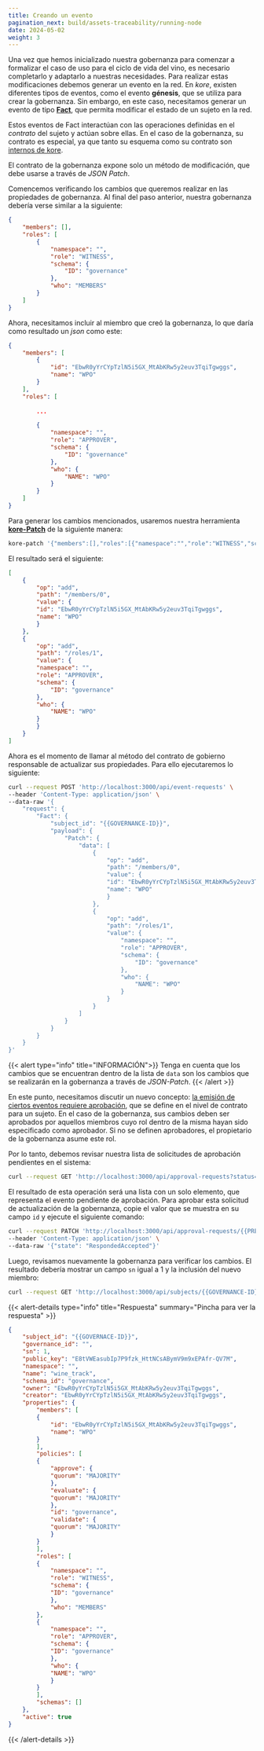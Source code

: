 ```yaml
---
title: Creando un evento
pagination_next: build/assets-traceability/running-node
date: 2024-05-02
weight: 3
---
```

Una vez que hemos inicializado nuestra gobernanza para comenzar a formalizar el caso de uso para el ciclo de vida del vino, es necesario completarlo y adaptarlo a nuestras necesidades. Para realizar estas modificaciones debemos generar un evento en la red. En *kore*, existen diferentes tipos de eventos, como el evento **génesis**, que se utiliza para crear la gobernanza. Sin embargo, en este caso, necesitamos generar un evento de tipo **[Fact](../../../docs/getting-started/concepts/events/_index.md#tipos-de-eventos)**, que permita modificar el estado de un sujeto en la red.

Estos eventos de Fact interactúan con las operaciones definidas en el *contrato* del sujeto y actúan sobre ellas. En el caso de la gobernanza, su contrato es especial, ya que tanto su esquema como su contrato son [internos de kore](../../../docs/learn/Governance/schema/_index.md).

El contrato de la gobernanza expone solo un método de modificación, que debe usarse a través de *JSON Patch*.

Comencemos verificando los cambios que queremos realizar en las propiedades de gobernanza. Al final del paso anterior, nuestra gobernanza debería verse similar a la siguiente:

```json
{
    "members": [],
    "roles": [
        {
            "namespace": "",
            "role": "WITNESS",
            "schema": {
                "ID": "governance"
            },
            "who": "MEMBERS"
        }
    ]
}
```

Ahora, necesitamos incluir al miembro que creó la gobernanza, lo que daría como resultado un *json* como este:

```json
{
    "members": [
        {
            "id": "EbwR0yYrCYpTzlN5i5GX_MtAbKRw5y2euv3TqiTgwggs",
            "name": "WPO"
        }
    ],
    "roles": [
        
        ...

        {
            "namespace": "",
            "role": "APPROVER",
            "schema": {
                "ID": "governance"
            },
            "who": {
                "NAME": "WPO"
            }
        }
    ]
}
```

Para generar los cambios mencionados, usaremos nuestra herramienta [**kore-Patch**](../../../docs/learn/tools/_index.md#kore-patch) de la siguiente manera:

```bash 
kore-patch '{"members":[],"roles":[{"namespace":"","role":"WITNESS","schema":{"ID":"governance"},"who":"MEMBERS"}]}' '{"members":[{"id":"EbwR0yYrCYpTzlN5i5GX_MtAbKRw5y2euv3TqiTgwggs","name":"WPO"}],"roles":[{"namespace":"","role":"WITNESS","schema":{"ID":"governance"},"who":"MEMBERS"},{"namespace":"","role":"APPROVER","schema":{"ID":"governance"},"who":{"NAME":"WPO"}}]}'
```

El resultado será el siguiente:

```json
[
    {
        "op": "add",
        "path": "/members/0",
        "value": {
        "id": "EbwR0yYrCYpTzlN5i5GX_MtAbKRw5y2euv3TqiTgwggs",
        "name": "WPO"
        }
    },
    {
        "op": "add",
        "path": "/roles/1",
        "value": {
        "namespace": "",
        "role": "APPROVER",
        "schema": {
            "ID": "governance"
        },
        "who": {
            "NAME": "WPO"
        }
        }
    }
]
```

Ahora es el momento de llamar al método del contrato de gobierno responsable de actualizar sus propiedades. Para ello ejecutaremos lo siguiente:

```bash 
curl --request POST 'http://localhost:3000/api/event-requests' \
--header 'Content-Type: application/json' \
--data-raw '{
    "request": {
        "Fact": {
            "subject_id": "{{GOVERNANCE-ID}}",
            "payload": {
                "Patch": {
                    "data": [
                        {
                            "op": "add",
                            "path": "/members/0",
                            "value": {
                            "id": "EbwR0yYrCYpTzlN5i5GX_MtAbKRw5y2euv3TqiTgwggs",
                            "name": "WPO"
                            }
                        },
                        {
                            "op": "add",
                            "path": "/roles/1",
                            "value": {
                                "namespace": "",
                                "role": "APPROVER",
                                "schema": {
                                    "ID": "governance"
                                },
                                "who": {
                                    "NAME": "WPO"
                                }
                            }
                        }
                    ]
                }
            }
        }
    }
}'
```


{{< alert type="info" title="INFORMACIÓN">}}
Tenga en cuenta que los cambios que se encuentran dentro de la lista de `data` son los cambios que se realizarán en la gobernanza a través de *JSON-Patch*.
{{< /alert >}}


En este punto, necesitamos discutir un nuevo concepto: [la emisión de ciertos eventos requiere aprobación](../../../docs/getting-started/advanced/approval/_index.md), que se define en el nivel de contrato para un sujeto. En el caso de la gobernanza, sus cambios deben ser aprobados por aquellos miembros cuyo rol dentro de la misma hayan sido especificado como aprobador. Si no se definen aprobadores, el propietario de la gobernanza asume este rol.

Por lo tanto, debemos revisar nuestra lista de solicitudes de aprobación pendientes en el sistema:

```bash
curl --request GET 'http://localhost:3000/api/approval-requests?status=pending'
```

El resultado de esta operación será una lista con un solo elemento, que representa el evento pendiente de aprobación. Para aprobar esta solicitud de actualización de la gobernanza, copie el valor que se muestra en su campo `id` y ejecute el siguiente comando:

```bash title="Node: WPO"
curl --request PATCH 'http://localhost:3000/api/approval-requests/{{PREVIOUS-ID}}' \
--header 'Content-Type: application/json' \
--data-raw '{"state": "RespondedAccepted"}'
```

Luego, revisamos nuevamente la gobernanza para verificar los cambios. El resultado debería mostrar un campo `sn` igual a 1 y la inclusión del nuevo miembro:

```bash title="Node: WPO"
curl --request GET 'http://localhost:3000/api/subjects/{{GOVERNANCE-ID}}'
```

{{< alert-details type="info" title="Respuesta" summary="Pincha para ver la respuesta" >}}
```json
{
    "subject_id": "{{GOVERNACE-ID}}",
    "governance_id": "",
    "sn": 1,
    "public_key": "E8tVWEasubIp7P9fzk_HttNCsABymV9m9xEPAfr-QV7M",
    "namespace": "",
    "name": "wine_track",
    "schema_id": "governance",
    "owner": "EbwR0yYrCYpTzlN5i5GX_MtAbKRw5y2euv3TqiTgwggs",
    "creator": "EbwR0yYrCYpTzlN5i5GX_MtAbKRw5y2euv3TqiTgwggs",
    "properties": {
        "members": [
        {
            "id": "EbwR0yYrCYpTzlN5i5GX_MtAbKRw5y2euv3TqiTgwggs",
            "name": "WPO"
        }
        ],
        "policies": [
        {
            "approve": {
            "quorum": "MAJORITY"
            },
            "evaluate": {
            "quorum": "MAJORITY"
            },
            "id": "governance",
            "validate": {
            "quorum": "MAJORITY"
            }
        }
        ],
        "roles": [
        {
            "namespace": "",
            "role": "WITNESS",
            "schema": {
            "ID": "governance"
            },
            "who": "MEMBERS"
        },
        {
            "namespace": "",
            "role": "APPROVER",
            "schema": {
            "ID": "governance"
            },
            "who": {
            "NAME": "WPO"
            }
        }
        ],
        "schemas": []
    },
    "active": true
}
```
{{< /alert-details >}}
